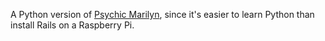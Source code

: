 A Python version of [Psychic Marilyn](https://github.com/MrMicrowaveOven/PsychicMarilyn), since it's easier to learn Python than install Rails on a Raspberry Pi.
